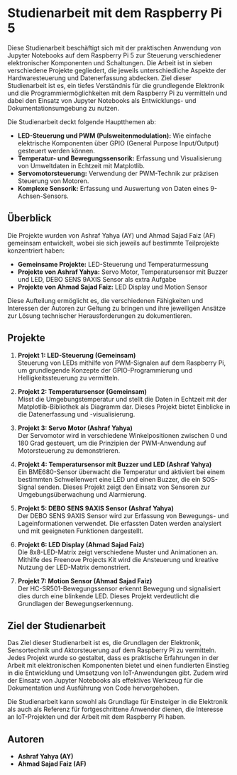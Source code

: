 # Studienarbeit mit dem Raspberry Pi 5

Diese Studienarbeit beschäftigt sich mit der praktischen Anwendung von Jupyter Notebooks auf dem Raspberry Pi 5 zur Steuerung verschiedener elektronischer Komponenten und Schaltungen. Die Arbeit ist in sieben verschiedene Projekte gegliedert, die jeweils unterschiedliche Aspekte der Hardwaresteuerung und Datenerfassung abdecken. Ziel dieser Studienarbeit ist es, ein tiefes Verständnis für die grundlegende Elektronik und die Programmiermöglichkeiten mit dem Raspberry Pi zu vermitteln und dabei den Einsatz von Jupyter Notebooks als Entwicklungs- und Dokumentationsumgebung zu nutzen.

Die Studienarbeit deckt folgende Hauptthemen ab:
- **LED-Steuerung und PWM (Pulsweitenmodulation):** Wie einfache elektrische Komponenten über GPIO (General Purpose Input/Output) gesteuert werden können.
- **Temperatur- und Bewegungssensorik:** Erfassung und Visualisierung von Umweltdaten in Echtzeit mit Matplotlib.
- **Servomotorsteuerung:** Verwendung der PWM-Technik zur präzisen Steuerung von Motoren.
- **Komplexe Sensorik:** Erfassung und Auswertung von Daten eines 9-Achsen-Sensors.


## Überblick

Die Projekte wurden von Ashraf Yahya (AY) und Ahmad Sajad Faiz (AF) gemeinsam entwickelt, wobei sie sich jeweils auf bestimmte Teilprojekte konzentriert haben:
- **Gemeinsame Projekte:** LED-Steuerung und Temperaturmessung
- **Projekte von Ashraf Yahya:** Servo Motor, Temperatursensor mit Buzzer und LED, DEBO SENS 9AXIS Sensor als extra Aufgabe
- **Projekte von Ahmad Sajad Faiz:** LED Display und Motion Sensor

Diese Aufteilung ermöglicht es, die verschiedenen Fähigkeiten und Interessen der Autoren zur Geltung zu bringen und ihre jeweiligen Ansätze zur Lösung technischer Herausforderungen zu dokumentieren.


## Projekte

1. **Projekt 1: LED-Steuerung (Gemeinsam)**  
   Steuerung von LEDs mithilfe von PWM-Signalen auf dem Raspberry Pi, um grundlegende Konzepte der GPIO-Programmierung und Helligkeitssteuerung zu vermitteln.

2. **Projekt 2: Temperatursensor (Gemeinsam)**  
   Misst die Umgebungstemperatur und stellt die Daten in Echtzeit mit der Matplotlib-Bibliothek als Diagramm dar. Dieses Projekt bietet Einblicke in die Datenerfassung und -visualisierung.

3. **Projekt 3: Servo Motor (Ashraf Yahya)**  
   Der Servomotor wird in verschiedene Winkelpositionen zwischen 0 und 180 Grad gesteuert, um die Prinzipien der PWM-Anwendung auf Motorsteuerung zu demonstrieren.

4. **Projekt 4: Temperatursensor mit Buzzer und LED (Ashraf Yahya)**  
   Ein BME680-Sensor überwacht die Temperatur und aktiviert bei einem bestimmten Schwellenwert eine LED und einen Buzzer, die ein SOS-Signal senden. Dieses Projekt zeigt den Einsatz von Sensoren zur Umgebungsüberwachung und Alarmierung.

5. **Projekt 5: DEBO SENS 9AXIS Sensor (Ashraf Yahya)**  
   Der DEBO SENS 9AXIS Sensor wird zur Erfassung von Bewegungs- und Lageinformationen verwendet. Die erfassten Daten werden analysiert und mit geeigneten Funktionen dargestellt.

6. **Projekt 6: LED Display (Ahmad Sajad Faiz)**  
   Die 8x8-LED-Matrix zeigt verschiedene Muster und Animationen an. Mithilfe des Freenove Projects Kit wird die Ansteuerung und kreative Nutzung der LED-Matrix demonstriert.

7. **Projekt 7: Motion Sensor (Ahmad Sajad Faiz)**  
   Der HC-SR501-Bewegungssensor erkennt Bewegung und signalisiert dies durch eine blinkende LED. Dieses Projekt verdeutlicht die Grundlagen der Bewegungserkennung.

## Ziel der Studienarbeit  

Das Ziel dieser Studienarbeit ist es, die Grundlagen der Elektronik, Sensortechnik und Aktorsteuerung auf dem Raspberry Pi zu vermitteln. Jedes Projekt wurde so gestaltet, dass es praktische Erfahrungen in der Arbeit mit elektronischen Komponenten bietet und einen fundierten Einstieg in die Entwicklung und Umsetzung von IoT-Anwendungen gibt. Zudem wird der Einsatz von Jupyter Notebooks als effektives Werkzeug für die Dokumentation und Ausführung von Code hervorgehoben.

Die Studienarbeit kann sowohl als Grundlage für Einsteiger in die Elektronik als auch als Referenz für fortgeschrittene Anwender dienen, die Interesse an IoT-Projekten und der Arbeit mit dem Raspberry Pi haben.

## Autoren

- **Ashraf Yahya (AY)**
- **Ahmad Sajad Faiz (AF)**  